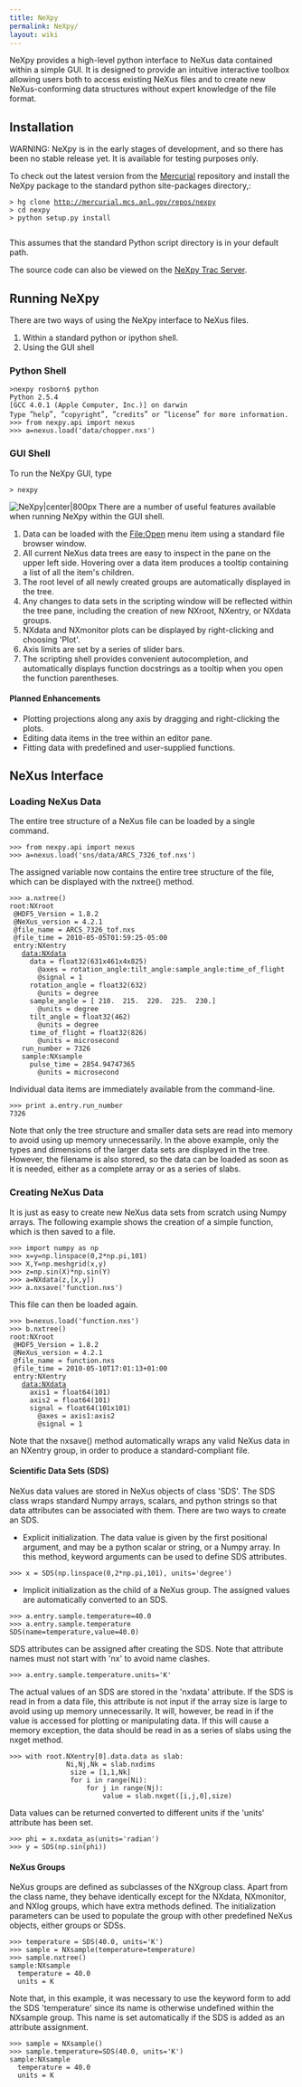 ```yaml
---
title: NeXpy
permalink: NeXpy/
layout: wiki
---
```


NeXpy provides a high-level python interface to NeXus data contained
within a simple GUI. It is designed to provide an intuitive interactive
toolbox allowing users both to access existing NeXus files and to create
new NeXus-conforming data structures without expert knowledge of the
file format.

Installation
------------

WARNING: NeXpy is in the early stages of development, and so there has
been no stable release yet. It is available for testing purposes only.

To check out the latest version from the
[Mercurial](http://mercurial.selenic.com/) repository and install the
NeXpy package to the standard python site-packages directory,:

`> hg clone `[`http://mercurial.mcs.anl.gov/repos/nexpy`](http://mercurial.mcs.anl.gov/repos/nexpy)  
`> cd nexpy`  
`> python setup.py install`  
` `

This assumes that the standard Python script directory is in your
default path.

The source code can also be viewed on the [NeXpy Trac
Server](http://trac.mcs.anl.gov/projects/nexpy/).

Running NeXpy
-------------

There are two ways of using the NeXpy interface to NeXus files.

1.  Within a standard python or ipython shell.
2.  Using the GUI shell

### Python Shell

`>nexpy rosborn$ python`  
`Python 2.5.4`  
`[GCC 4.0.1 (Apple Computer, Inc.)] on darwin`  
`Type `“`help`”`, `“`copyright`”`, `“`credits`”` or `“`license`”` for more information.`  
`>>> from nexpy.api import nexus`  
`>>> a=nexus.load('data/chopper.nxs')`

### GUI Shell

To run the NeXpy GUI, type

`> nexpy`

![NeXpy|center|800px](Nexpy.png "fig:NeXpy|center|800px") There are a
number of useful features available when running NeXpy within the GUI
shell.

1.  Data can be loaded with the <File:Open> menu item using a standard
    file browser window.
2.  All current NeXus data trees are easy to inspect in the pane on the
    upper left side. Hovering over a data item produces a tooltip
    containing a list of all the item's children.
3.  The root level of all newly created groups are automatically
    displayed in the tree.
4.  Any changes to data sets in the scripting window will be reflected
    within the tree pane, including the creation of new NXroot, NXentry,
    or NXdata groups.
5.  NXdata and NXmonitor plots can be displayed by right-clicking and
    choosing 'Plot'.
6.  Axis limits are set by a series of slider bars.
7.  The scripting shell provides convenient autocompletion, and
    automatically displays function docstrings as a tooltip when you
    open the function parentheses.

#### Planned Enhancements

-   Plotting projections along any axis by dragging and right-clicking
    the plots.
-   Editing data items in the tree within an editor pane.
-   Fitting data with predefined and user-supplied functions.

NeXus Interface
---------------

### Loading NeXus Data

The entire tree structure of a NeXus file can be loaded by a single
command.

`>>> from nexpy.api import nexus`  
`>>> a=nexus.load('sns/data/ARCS_7326_tof.nxs')`

The assigned variable now contains the entire tree structure of the
file, which can be displayed with the nxtree() method.

`>>> a.nxtree()`  
`root:NXroot`  
` @HDF5_Version = 1.8.2`  
` @NeXus_version = 4.2.1`  
` @file_name = ARCS_7326_tof.nxs`  
` @file_time = 2010-05-05T01:59:25-05:00`  
` entry:NXentry`  
`   `[`data:NXdata`](data:NXdata)  
`     data = float32(631x461x4x825)`  
`       @axes = rotation_angle:tilt_angle:sample_angle:time_of_flight`  
`       @signal = 1`  
`     rotation_angle = float32(632)`  
`       @units = degree`  
`     sample_angle = [ 210.  215.  220.  225.  230.]`  
`       @units = degree`  
`     tilt_angle = float32(462)`  
`       @units = degree`  
`     time_of_flight = float32(826)`  
`       @units = microsecond`  
`   run_number = 7326`  
`   sample:NXsample`  
`     pulse_time = 2854.94747365`  
`       @units = microsecond`

Individual data items are immediately available from the command-line.

`>>> print a.entry.run_number`  
`7326`

Note that only the tree structure and smaller data sets are read into
memory to avoid using up memory unnecessarily. In the above example,
only the types and dimensions of the larger data sets are displayed in
the tree. However, the filename is also stored, so the data can be
loaded as soon as it is needed, either as a complete array or as a
series of slabs.

### Creating NeXus Data

It is just as easy to create new NeXus data sets from scratch using
Numpy arrays. The following example shows the creation of a simple
function, which is then saved to a file.

`>>> import numpy as np`  
`>>> x=y=np.linspace(0,2*np.pi,101)`  
`>>> X,Y=np.meshgrid(x,y)`  
`>>> z=np.sin(X)*np.sin(Y)`  
`>>> a=NXdata(z,[x,y])`  
`>>> a.nxsave('function.nxs')`

This file can then be loaded again.

`>>> b=nexus.load('function.nxs')`  
`>>> b.nxtree()`  
`root:NXroot`  
` @HDF5_Version = 1.8.2`  
` @NeXus_version = 4.2.1`  
` @file_name = function.nxs`  
` @file_time = 2010-05-10T17:01:13+01:00`  
` entry:NXentry`  
`   `[`data:NXdata`](data:NXdata)  
`     axis1 = float64(101)`  
`     axis2 = float64(101)`  
`     signal = float64(101x101)`  
`       @axes = axis1:axis2`  
`       @signal = 1`

Note that the nxsave() method automatically wraps any valid NeXus data
in an NXentry group, in order to produce a standard-compliant file.

#### Scientific Data Sets (SDS)

NeXus data values are stored in NeXus objects of class 'SDS'. The SDS
class wraps standard Numpy arrays, scalars, and python strings so that
data attributes can be associated with them. There are two ways to
create an SDS.

-   Explicit initialization. The data value is given by the first
    positional argument, and may be a python scalar or string, or a
    Numpy array. In this method, keyword arguments can be used to define
    SDS attributes.

`>>> x = SDS(np.linspace(0,2*np.pi,101), units='degree')`

-   Implicit initialization as the child of a NeXus group. The assigned
    values are automatically converted to an SDS.

`>>> a.entry.sample.temperature=40.0`  
`>>> a.entry.sample.temperature`  
`SDS(name=temperature,value=40.0)`

SDS attributes can be assigned after creating the SDS. Note that
attribute names must not start with 'nx' to avoid name clashes.

`>>> a.entry.sample.temperature.units='K'`

The actual values of an SDS are stored in the 'nxdata' attribute. If the
SDS is read in from a data file, this attribute is not input if the
array size is large to avoid using up memory unnecessarily. It will,
however, be read in if the value is accessed for plotting or
manipulating data. If this will cause a memory exception, the data
should be read in as a series of slabs using the nxget method.

`>>> with root.NXentry[0].data.data as slab:`  
`              Ni,Nj,Nk = slab.nxdims`  
`               size = [1,1,Nk]`  
`               for i in range(Ni):`  
`                   for j in range(Nj):`  
`                       value = slab.nxget([i,j,0],size)`

Data values can be returned converted to different units if the 'units'
attribute has been set.

`>>> phi = x.nxdata_as(units='radian')`  
`>>> y = SDS(np.sin(phi))`

#### NeXus Groups

NeXus groups are defined as subclasses of the NXgroup class. Apart from
the class name, they behave identically except for the NXdata,
NXmonitor, and NXlog groups, which have extra methods defined. The
initialization parameters can be used to populate the group with other
predefined NeXus objects, either groups or SDSs.

`>>> temperature = SDS(40.0, units='K')`  
`>>> sample = NXsample(temperature=temperature)`  
`>>> sample.nxtree()`  
`sample:NXsample`  
`  temperature = 40.0`  
`  units = K`

Note that, in this example, it was necessary to use the keyword form to
add the SDS 'temperature' since its name is otherwise undefined within
the NXsample group. This name is set automatically if the SDS is added
as an attribute assignment.

`>>> sample = NXsample()`  
`>>> sample.temperature=SDS(40.0, units='K')`  
`sample:NXsample`  
`  temperature = 40.0`  
`  units = K`
